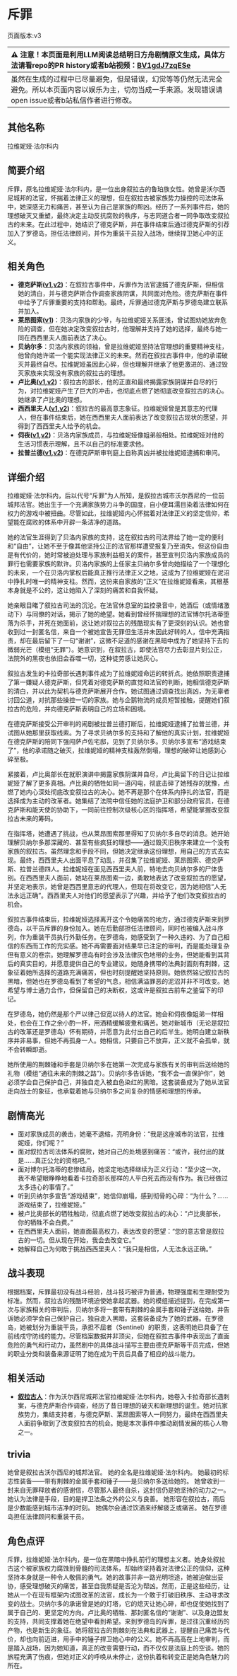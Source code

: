 # 斥罪
页面版本:v3
 

| :warning: 注意！本页面是利用LLM阅读总结明日方舟剧情原文生成，具体方法请看repo的PR history或者b站视频：[BV1gdJ7zqESe](https://www.bilibili.com/video/BV1gdJ7zqESe/)         |
|:----------------------------|
| 虽然在生成的过程中已尽量避免，但是错误，幻觉等等仍然无法完全避免。所以本页面内容以娱乐为主，切勿当成一手来源。发现错误请open issue或者b站私信作者进行修改。|



## 其他名称
拉维妮娅·法尔科内
## 简要介绍
斥罪，原名拉维妮娅·法尔科内，是一位出身叙拉古的鲁珀族女性。她曾是沃尔西尼城邦的法官，怀揣着法律正义的理想，但在叙拉古被家族势力操控的司法体系中，她深感无力和痛苦，甚至认为自己是家族的帮凶。经历了一系列事件后，她的理想破灭又重塑，最终决定主动反抗腐败的秩序，与志同道合者一同争取改变叙拉古的未来。在此过程中，她结识了德克萨斯，并在事件结束后通过德克萨斯的引荐加入了罗德岛，担任法律顾问，并作为重装干员投入战场，继续捍卫她心中的正义。
## 相关角色
-   **德克萨斯([v1](../chars/char_102_texas.md),[v2](char_102_texas.md))**：在叙拉古事件中，斥罪作为法官逮捕了德克萨斯，但相信她的清白，并与德克萨斯合作调查家族阴谋，共同面对危险。德克萨斯在事件中给予了斥罪重要的支持和帮助。最终，斥罪通过德克萨斯与罗德岛建立联系并加入。
-   **莱昂图索([v1](../chars/extended_char_lai_ang_tu_suo.md))**：贝洛内家族的少爷，与拉维妮娅关系匪浅，曾试图劝她放弃危险的调查，但在她决定改变叙拉古时，他理解并支持了她的选择，最终与她一同在西西里夫人面前表达了决心。
-   **贝纳尔多**：贝洛内家族的领袖，曾是拉维妮娅坚持法官理想的重要精神支柱，他曾向她许诺一个能实现法律正义的未来。然而在叙拉古事件中，他的承诺破灭并最终自尽。拉维妮娅虽因此心碎，但也理解并继承了他更激进的、通过毁灭家族来实现没有家族的叙拉古的理想。
-   **卢比奥([v1](../chars/extended_char_lu_bi_ao.md),[v2](extended_char_lu_bi_ao.md))**：叙拉古的部长，他的正直和最终揭露家族阴谋并自尽的行为，对拉维妮娅产生了巨大的冲击，也彻底点燃了她彻底改变叙拉古的决心。她继承了卢比奥的理想。
-   **西西里夫人([v1](../chars/extended_char_xi_xi_li_fu_ren.md),[v2](extended_char_xi_xi_li_fu_ren.md))**：叙拉古的最高意志象征。拉维妮娅曾是其意志的代理人，但在事件结束后，她在西西里夫人面前表达了改变叙拉古现状的愿望，并得到了西西里夫人给予的机会。
-   **伺夜([v1](../chars/char_427_vigil.md),[v2](char_427_vigil.md))**：贝洛内家族成员，与拉维妮娅像姐弟般相处。拉维妮娅对他的生活习惯表示理解，且不以自己的标准要求他。
-   **拉普兰德([v1](../chars/char_140_whitew.md),[v2](char_140_whitew.md))**：在德克萨斯审判庭上自称真凶并被拉维妮娅逮捕和审问。
## 详细介绍
拉维妮娅·法尔科内，后以代号“斥罪”为人所知，是叙拉古城市沃尔西尼的一位前城邦法官。她出生于一个充满家族势力斗争的国度，自小便耳濡目染着法律如何在权力的游戏中被扭曲。尽管如此，拉维妮娅内心怀揣着对法律正义的坚定信仰，希望能在腐败的体系中开辟一条洁净的道路。

她的法官生涯得到了贝洛内家族的支持，这在叙拉古的司法界给了她一定的便利和“自由”，让她不至于像其他坚持公正的法官那样遭受报复乃至消失。但这份自由是有代价的，她时常被迫处理与家族利益相关的案件，甚至宣判贝洛内家族成员的罪行也需要家族的默许。贝洛内家族的上任家主贝纳尔多曾向她描绘了一个理想化的未来，一个在贝洛内掌权后能真正推行法律正义之地，这成为了拉维妮娅在泥沼中挣扎时唯一的精神支柱。然而，这份来自家族的“正义”在拉维妮娅看来，其根基本身就是不公的，这让她陷入了深刻的痛苦和自我怀疑。

她亲眼目睹了叙拉古司法的沉沦。在法官休息室的监控录音中，她酒后（或情绪激动下）与同僚的对话，揭示了她的绝望。她看到曾经怀揣理想的法官博尔托洛蒂堕落为杀手，并死在她面前，这让她对叙拉古的残酷现实有了更深刻的认识。她也曾收到过一封匿名信，来自一个被她宣告无罪但生活并未因此好转的人，信中充满指责，却在最后留下了一句“谢谢”，这微不足道的感谢在黑暗中成为了她坚持下去的微弱光芒（模组“无罪”）。她意识到，在叙拉古，即使法官尽力去彰显片刻公正，法院外的黑夜也依旧会吞噬一切，这种徒劳感让她灰心。

叙拉古发生的卡拉奇部长遇刺事件成为了拉维妮娅命运的转折点。她依照职责逮捕了第一嫌疑人德克萨斯，但凭着对德克萨斯的直觉和法官的判断，她相信德克萨斯的清白，并以此为契机与德克萨斯展开合作。她试图通过调查找出真凶，为无辜者讨回公道，对抗那些操控一切的家族。她与企鹅物流的成员短暂接触，提醒她们叙拉古的危险，并向德克萨斯表明自己的立场和困境。

在德克萨斯接受公开审判的闹剧被拉普兰德打断后，拉维妮娅逮捕了拉普兰德，并试图从她那里获取线索。为了寻求贝纳尔多的支持和了解他的真实计划，拉维妮娅在德克萨斯的陪同下强闯萨卢佐宅邸，见到了贝纳尔多。贝纳尔多宣布“游戏结束了”，他的承诺随之破灭，拉维妮娅的精神支柱轰然倒塌，理想的破碎让她感到心碎至极。

紧接着，卢比奥部长在就职演讲中揭露家族阴谋并自尽，卢比奥留下的日记让拉维妮娅了解了更多真相。卢比奥的牺牲如同一道闪电，彻底击碎了她残存的犹豫，点燃了她内心深处彻底改变叙拉古的决心。她不再是那个在体系内挣扎的法官，而是选择成为主动的改革者。她集结了法院中信任她的法庭护卫和部分政府官员，在德克萨斯和能天使的协助下，一同前往控制次级核心区的指挥塔，希望能掌握改变叙拉古未来的筹码。

在指挥塔，她遭遇了挑战，也从莱昂图索那里得知了贝纳尔多自尽的消息。她开始理解贝纳尔多那深藏的、甚至有些疯狂的理想——通过毁灭旧秩序来建立一个没有家族的叙拉古。虽然理念和手段不同，但她决定继承这份理想，用自己的方式去实现。最终，西西里夫人出面平息了动乱，并召集了拉维妮娅、莱昂图索、德克萨斯、拉普兰德四人。拉维妮娅在面见西西里夫人前，特地去向贝纳尔多的尸体告别。在西西里夫人面前，她站在莱昂图索一边，勇敢地表达了改变叙拉古的愿望，并坚定地表示，她曾是西西里意志的代理人，但现在将改变它，因为她相信“人无法永远正确”。西西里夫人对他们的愿望表示了兴趣，并给予了他们改变叙拉古的机会。

叙拉古事件结束后，拉维妮娅选择离开这个令她痛苦的地方，通过德克萨斯来到罗德岛，以干员斥罪的身份加入。她在后勤部担任法律顾问，同时也被编入战斗序列，作为重装干员执行外勤任务。在罗德岛，她感受到了一种久违的、为了自己相信的东西而工作的充实感。她不再需要面对结果早已注定的审判，而是能处理复杂但有意义的卷宗。她理解罗德岛有时会涉及法律灰色地带的业务，但她能看到其背后的真实目的，并愿意提供自己的专业建议。她随身携带的法典封面刻有荆棘，这象征着她所选择的道路充满痛苦，但也时刻提醒她坚持原则。她依然铭记叙拉古的黑暗，但她也在罗德岛看到了希望的气息，相信满溢罪恶的泥沼并非不可改变。她希望与博士通力合作，但保留自己的决断权，这或许是叙拉古前车之鉴留下的印记。

在罗德岛，她仍然是那个严以律己但宽以待人的法官。她会和伺夜像姐弟一样相处，也会在工作之余小酌一杯，用酒精缓解疲惫和痛苦。她对新城市（无论是叙拉古的改革还是罗德岛）怀有期待，并愿意为此付出自己的后半生。她明白建立新秩序并非易事，但她不再孤身一人。她相信，只要自己不放弃，正义就不会孤单，就不会转瞬即逝。

她所使用的荆棘锤和手套是贝纳尔多在她第一次完成与家族有关的审判后送给她的礼物（模组“通往未来的荆棘之路”）。贝纳尔多告诉她，“我不会一直保护你”，她必须学会自己保护自己，并独自走入被血色染红的黑暗。这套装备成为了她从法官走向战士的象征，也承载着她与贝纳尔多之间复杂的情感和理想的传承。
## 剧情高光
- 面对家族成员的袭击，她毫不退缩，亮明身份：“我是这座城市的法官，拉维妮娅，你们呢？”
- 面对叙拉古司法体系的腐败，她对自己的处境感到痛苦：“或许，我付出的就是......真正公允的资格吧。”
- 面对博尔托洛蒂的悲惨结局，她坚定地选择继续为正义行动：“至少这一次，我不希望眼睁睁地看着卡拉奇部长那样的人平白死去而没有作为。我已经做过太多违心的事情了。”
- 听到贝纳尔多宣告“游戏结束”，她信仰崩塌，感到彻骨的心碎：“为什么？......游戏结束了，拉维妮娅。”
- 被卢比奥部长的牺牲触动，彻底点燃了她改变叙拉古的决心：“卢比奥部长，你的牺牲不会白费。”
- 在西西里夫人面前，她直面最高权力，表达改变的愿望：“您的意志曾是叙拉古的一切。但从现在开始，我会去改变它。”
- 她解释自己为何敢于挑战西西里夫人：“我只是相信，人无法永远正确。”
## 战斗表现
根据档案，斥罪最初没有战斗经验，战斗技巧被评为普通，物理强度和生理耐受为标准。然而，叙拉古的残酷环境迫使她拿起武器。她的模组描述提到，在完成第一次与家族相关的审判后，贝纳尔多将一套带有荆棘的金属手套和锤子送给她，并告诉她必须学会自己保护自己，独自走入黑暗。这套装备成为了她的武器。在罗德岛，她被划分为重装干员，承担不屈者（Sentinel）的职责，这表明她已具备了在前线戍守防线的能力。尽管档案数据并非顶尖，但她在叙拉古事件中表现出了直面危险的勇气和行动力，虽然剧中的具体战斗描写主要由德克萨斯等干员完成，但她的职业分类和装备来源证明了她在成为干员后具备了相应的战斗能力。
## 相关活动
-   **[叙拉古人](../stories/act21side.md)**：作为沃尔西尼城邦法官拉维妮娅·法尔科内，她卷入卡拉奇部长遇刺案，与德克萨斯合作调查，经历了昔日理想的破灭和新理想的诞生。她对抗家族势力，集结支持者，与德克萨斯、莱昂图索等人一同努力，最终在西西里夫人面前争取到了改变叙拉古的机会。她是本次事件中推动剧情发展的核心人物之一。
## trivia
她曾是叙拉古沃尔西尼的城邦法官。
她的全名是拉维妮娅·法尔科内。
她最初的标志性装备——带有荆棘的金属手套和锤子——是贝纳尔多送给她的。
她曾收到一封来自无罪释放者的感谢信，尽管那人最终自杀，这封信仍是她坚持的动力之一。
她认为法律是手段，目的是捍卫法条之外的公义与良善。
她形容在叙拉古，雨后是少数能感到城市洁净的时刻。
她偶尔会通过饮酒来纾解疲乏或痛苦。
她在罗德岛担任法律顾问和重装干员。
## 角色点评
斥罪，拉维妮娅·法尔科内，是一位在黑暗中挣扎前行的理想主义者。她身处叙拉古这个被家族权力腐蚀到骨髓的司法体系，却始终坚持着对法律公正的信仰，这种坚持本身就是一种令人敬佩的勇气。她的故事并非一路光明坦途，她被迫做出妥协，感受理想破灭的痛苦，甚至自我质疑是否沦为帮凶。然而，正是这些经历，让她从一个在现有框架内试图改革的法官，成长为一个敢于打破旧秩序、主动寻求改变的战士。贝纳尔多的承诺曾是她的灯塔，它的熄灭让她心碎，却也促使她找到了属于自己的、更坚定的方向。卢比奥的牺牲、那封匿名信的“谢谢”、以及身边盟友的支持，共同支撑着她在绝望中看到希望。来到罗德岛的斥罪，是过往沉重经历的产物，也是新生的象征。她将叙拉古的荆棘刻在法典和武器上，提醒自己痛苦与代价，却也向前迈进，用手中的锤子捍卫她心中的公义。她不再高高在上地审判，而是踏入战场，因为她知道，真正的改变需要行动，而不仅仅是法庭上的空谈。她的旅程充满了伤痕，但她对正义的呼唤从未停止，这份执着和转变正是她角色魅力的所在。